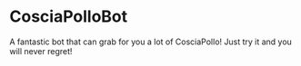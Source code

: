 # CosciaPolloBot #

A fantastic bot that can grab for you a lot of CosciaPollo! Just try it and you will never regret!
